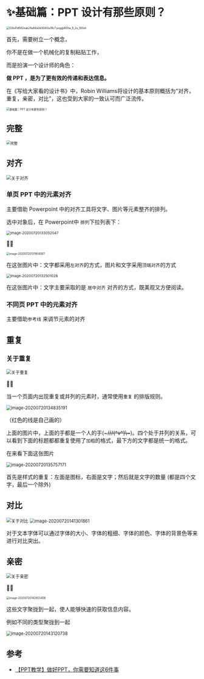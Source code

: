 # ✨基础篇：PPT 设计有那些原则？

<img src=".\img\02b41d582eab29a84a0d304f2a19c7.png@800w_1l_2o_100sh.jpg" alt="02b41d582eab29a84a0d304f2a19c7.png@800w_1l_2o_100sh" style="zoom:50%;" />

首先，需要树立一个概念，

你不是在做一个机械化的复制粘贴工作，

而是扮演一个设计师的角色：

**做 PPT ，是为了更有效的传递和表达信息。**

在《写给大家看的设计书》中，Robin Williams将设计的基本原则概括为“对齐，重复，亲密，对比”，这也受到大家的一致认可而广泛流传。

<img src=".\img\基础篇：PPT 设计有那些原则？.png" alt="基础篇：PPT 设计有那些原则？" style="zoom:50%;" />

## 完整

<img src=".\img\完整.png" alt="完整" style="zoom:67%;" />

## 对齐

<img src=".\img\关于对齐.png" alt="关于对齐" style="zoom:80%;" />

### 单页 PPT 中的元素对齐

主要借助 Powerpoint 中的对齐工具将文字、图片等元素整齐的排列。

选中对象后，在 Powerpoint中  `排列`下拉列表下：

<img src=".\img\image-20200720133052047.png" alt="image-20200720133052047" style="zoom:67%;" />

🌰🌰

<img src=".\img\image-20200720131904087.png" alt="image-20200720131904087" style="zoom: 50%;" />



在这张图片中：文字都采用`左对齐`的方式，图片和文字采用`顶端对齐`的方式

<img src=".\img\image-20200720132501028.png" alt="image-20200720132501028" style="zoom:67%;" />

在这张图片中：文字主要采取的是 `居中对齐` 对齐的方式，既美观又方便阅读。



### 不同页 PPT 中的元素对齐

主要借助`参考线` 来调节元素的对齐

## 重复

### 关于重复

<img src=".\img\关于重复.png" alt="关于重复" style="zoom:80%;" />



🌰🌰

当一个页面内出现重复或并列的元素时，通常使用`重复` 的排版规则。

<img src=".\img\image-20200720134835191.png" alt="image-20200720134835191" style="zoom:80%;" />

（红色的线是自己画的）

上面的图片中，上面的手都是一个人的手(~~~///(^v^)\\\~~~)。四个处于并列的关系，可以看到下面的标题都都重复使用了`加粗`的格式，最下方的文字都是统一的格式。

在来看下面这张图片

<img src=".\img\image-20200720135757171.png" alt="image-20200720135757171" style="zoom:80%;" />

首先是样式的重复：左面是图标，右面是文字；然后就是文字的数量 (都是四个文字，最后一个除外)

## 对比

<img src=".\img\关于对比.png" alt="关于对比" style="zoom:80%;" />



<img src=".\img\image-20200720141301861.png" alt="image-20200720141301861" style="zoom:80%;" />

对于文本字体可以通过字体的大小、字体的粗细、字体的颜色、字体的背景色等来进行对比突出。



## 亲密

<img src=".\img\关于亲密.png" alt="关于亲密" style="zoom:80%;" />



🌰🌰

<img src=".\img\image-20200720142903408.png" alt="image-20200720142903408" style="zoom:50%;" />

这些文字聚拢到一起，使人能够快速的获取信息内容。

例如不同的类型聚拢到一起

<img src=".\img\image-20200720143120738.png" alt="image-20200720143120738" style="zoom:80%;" />



## 参考

- <a href="https://www.bilibili.com/video/BV1Ys411q7TA?p=1" target="">【PPT教学】做好PPT，你需要知道这6件事</a> 